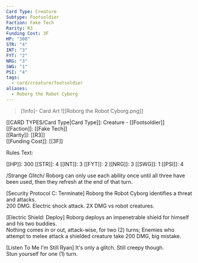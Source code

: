 ```yaml
---
Card Type: Creature
Subtype: Footsoldier
Faction: Fake Tech
Rarity: R3
Funding Cost: 3F
HP: "300"
STR: "4"
INT: "3"
FYT: "2"
NRG: "3"
SWG: "1"
PSI: "4"
tags:
  - card/creature/footsoldier
aliases:
  - Roborg the Robot Cyborg
---
```

> [!info]- Card Art
> ![[Roborg the Robot Cyborg.png]]

[[CARD TYPES/Card Type|Card Type]]: Creature - [[Footsoldier]]  
[[Faction]]: [[Fake Tech]]  
[[Rarity]]: [[R3]]  
[[Funding Cost]]: [[3F]]  

Rules Text:  

[[HP]]: 300 [[STR]]: 4 [[INT]]: 3 [[FYT]]: 2 [[NRG]]: 3 [[SWG]]: 1 [[PSI]]: 4  

/Strange Glitch/ Roborg can only use each ability once until all three have been used, then they refresh at the end of that turn.  

[Security Protocol C: Terminate] Roborg the Robot Cyborg identifies a threat and attacks.  
200 DMG. Electric shock attack. 2X DMG vs robot creatures.  

[Electric Shield: Deploy] Roborg deploys an impenetrable shield for himself and his two buddies.  
Nothing comes in or out, attack-wise, for two (2) turns;
Enemies who attempt to melee attack a shielded creature take 200 DMG, big mistake.  

[Listen To Me I'm Still Ryan] It's only a glitch. Still creepy though.  
Stun yourself for one (1) turn.  